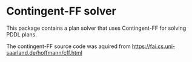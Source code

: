 # Contingent-FF solver

This package contains a plan solver that uses Contingent-FF for solving PDDL plans.

The contingent-FF source code was aquired from https://fai.cs.uni-saarland.de/hoffmann/cff.html
